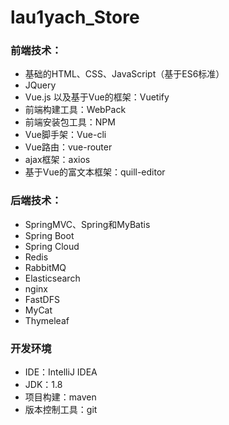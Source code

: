 # lau1yach_Store


### 前端技术：

- 基础的HTML、CSS、JavaScript（基于ES6标准）
- JQuery
- Vue.js 以及基于Vue的框架：Vuetify
- 前端构建工具：WebPack
- 前端安装包工具：NPM
- Vue脚手架：Vue-cli
- Vue路由：vue-router
- ajax框架：axios
- 基于Vue的富文本框架：quill-editor

### 后端技术：

- SpringMVC、Spring和MyBatis
- Spring Boot 
- Spring Cloud
- Redis
- RabbitMQ
- Elasticsearch
- nginx
- FastDFS
- MyCat
- Thymeleaf

### 开发环境
- IDE：IntelliJ IDEA
- JDK：1.8
- 项目构建：maven
- 版本控制工具：git